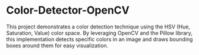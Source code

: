 # Color-Detector-OpenCV
This project demonstrates a color detection technique using the HSV (Hue, Saturation, Value) color space. By leveraging OpenCV and the Pillow library, this implementation detects specific colors in an image and draws bounding boxes around them for easy visualization.
